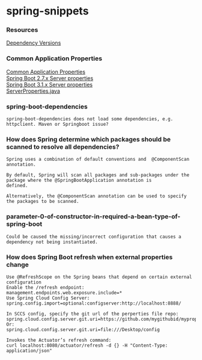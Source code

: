 # spring-snippets
### Resources
[Dependency Versions](https://docs.spring.io/spring-boot/docs/current/reference/html/dependency-versions.html)

### Common Application Properties
[Common Application Properties](https://docs.spring.io/spring-boot/docs/current/reference/html/application-properties.html)  
[Spring Boot 2.7.x Server properties](https://docs.spring.io/spring-boot/docs/2.7.x/reference/htmlsingle/#appendix.application-properties.server)  
[Spring Boot 3.1.x Server properties](https://docs.spring.io/spring-boot/docs/3.1.x/reference/htmlsingle/#appendix.application-properties.server)  
[ServerProperties.java](https://github.com/spring-projects/spring-boot/blob/main/spring-boot-project/spring-boot-autoconfigure/src/main/java/org/springframework/boot/autoconfigure/web/ServerProperties.java)

### spring-boot-dependencies
    spring-boot-dependencies does not load some dependencies, e.g. httpclient. Maven or Springboot issue?
    
### How does Spring determine which packages should be scanned to resolve all dependencies?
    Spring uses a combination of default conventions and  @ComponentScan annotation.
    
    By default, Spring will scan all packages and sub-packages under the package where the @SpringBootApplication annotation is 
    defined.
    
    Alternatively, the @ComponentScan annotation can be used to specify the packages to be scanned.
    
### parameter-0-of-constructor-in-required-a-bean-type-of-spring-boot
	Could be caused the missing/incorrect configuration that causes a dependency not being instantiated.

### How does Spring Boot refresh when external properties change
	Use @RefreshScope on the Spring beans that depend on certain external configuration
 	Enable the /refresh endpoint: 
  	management.endpoints.web.exposure.include=*
	Use Spring Cloud Config Server:
	spring.config.import=optional:configserver:http://localhost:8888/

	In SCCS config, specify the git url of the perperties file repo:
 	spring.cloud.config.server.git.uri=https://github.com/mygithubid/mypropertiesrepo.git
	Or:
 	spring.cloud.config.server.git.uri=file:///Desktop/config
  
 	Invokes the Actuator’s refresh command:
	curl localhost:8080/actuator/refresh -d {} -H "Content-Type: application/json"
  
